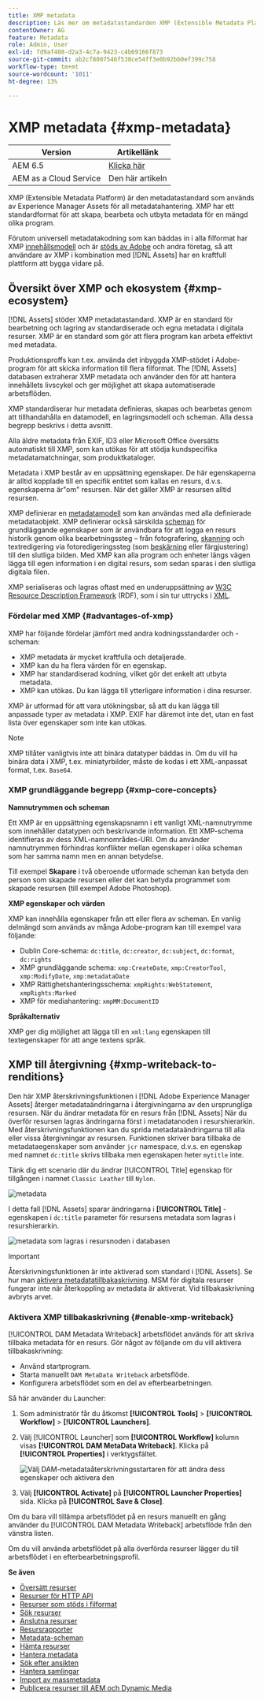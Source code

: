 ```yaml
---
title: XMP metadata
description: Läs mer om metadatastandarden XMP (Extensible Metadata Platform) för metadatahantering. Det används av Experience Manager som ett standardiserat format för att skapa, bearbeta och utbyta metadata.
contentOwner: AG
feature: Metadata
role: Admin, User
exl-id: fd9af408-d2a3-4c7a-9423-c4b69166f873
source-git-commit: ab2cf8007546f538ce54ff3e0b92bb0ef399c758
workflow-type: tm+mt
source-wordcount: '1011'
ht-degree: 13%

---
```


# XMP metadata {#xmp-metadata}

| Version | Artikellänk |
| -------- | ---------------------------- |
| AEM 6.5 | [Klicka här](https://experienceleague.adobe.com/docs/experience-manager-65/assets/administer/xmp-writeback.html) |
| AEM as a Cloud Service | Den här artikeln |

XMP (Extensible Metadata Platform) är den metadatastandard som används av Experience Manager Assets för all metadatahantering. XMP har ett standardformat för att skapa, bearbeta och utbyta metadata för en mängd olika program.

Förutom universell metadatakodning som kan bäddas in i alla filformat har XMP [innehållsmodell](#xmp-core-concepts) och är [stöds av Adobe](#advantages-of-xmp) och andra företag, så att användare av XMP i kombination med [!DNL Assets] har en kraftfull plattform att bygga vidare på.

## Översikt över XMP och ekosystem {#xmp-ecosystem}

[!DNL Assets] stöder XMP metadatastandard. XMP är en standard för bearbetning och lagring av standardiserade och egna metadata i digitala resurser. XMP är en standard som gör att flera program kan arbeta effektivt med metadata.

Produktionsproffs kan t.ex. använda det inbyggda XMP-stödet i Adobe-program för att skicka information till flera filformat. The [!DNL Assets] databasen extraherar XMP metadata och använder den för att hantera innehållets livscykel och ger möjlighet att skapa automatiserade arbetsflöden.

XMP standardiserar hur metadata definieras, skapas och bearbetas genom att tillhandahålla en datamodell, en lagringsmodell och scheman. Alla dessa begrepp beskrivs i detta avsnitt.

Alla äldre metadata från EXIF, ID3 eller Microsoft Office översätts automatiskt till XMP, som kan utökas för att stödja kundspecifika metadatamatchningar, som produktkataloger.

Metadata i XMP består av en uppsättning egenskaper. De här egenskaperna är alltid kopplade till en specifik entitet som kallas en resurs, d.v.s. egenskaperna är&quot;om&quot; resursen. När det gäller XMP är resursen alltid resursen.

XMP definierar en [metadatamodell](https://sv.wikipedia.org/wiki/Metadata) som kan användas med alla definierade metadataobjekt. XMP definierar också särskilda [scheman](https://en.wikipedia.org/wiki/XML_schema) för grundläggande egenskaper som är användbara för att logga en resurs historik genom olika bearbetningssteg – från fotografering, [skanning](https://sv.wikipedia.org/wiki/Bildl%C3%A4sare) och textredigering via fotoredigeringssteg (som [beskärning](https://sv.wikipedia.org/wiki/Bildbesk%C3%A4rning) eller färgjustering) till den slutliga bilden. Med XMP kan alla program och enheter längs vägen lägga till egen information i en digital resurs, som sedan sparas i den slutliga digitala filen.

XMP serialiseras och lagras oftast med en underuppsättning av [W3C](https://sv.wikipedia.org/wiki/World_Wide_Web_Consortium) [Resource Description Framework](https://sv.wikipedia.org/wiki/Resource_Description_Framework) (RDF), som i sin tur uttrycks i [XML](https://sv.wikipedia.org/wiki/XML).

### Fördelar med XMP {#advantages-of-xmp}

XMP har följande fördelar jämfört med andra kodningsstandarder och -scheman:

* XMP metadata är mycket kraftfulla och detaljerade.
* XMP kan du ha flera värden för en egenskap.
* XMP har standardiserad kodning, vilket gör det enkelt att utbyta metadata.
* XMP kan utökas. Du kan lägga till ytterligare information i dina resurser.

XMP är utformad för att vara utökningsbar, så att du kan lägga till anpassade typer av metadata i XMP. EXIF har däremot inte det, utan en fast lista över egenskaper som inte kan utökas.

>[!NOTE]
>
>XMP tillåter vanligtvis inte att binära datatyper bäddas in. Om du vill ha binära data i XMP, t.ex. miniatyrbilder, måste de kodas i ett XML-anpassat format, t.ex. `Base64`.

### XMP grundläggande begrepp {#xmp-core-concepts}

**Namnutrymmen och scheman**

Ett XMP är en uppsättning egenskapsnamn i ett vanligt XML-namnutrymme som innehåller datatypen och beskrivande information. Ett XMP-schema identifieras av dess XML-namnområdes-URI. Om du använder namnutrymmen förhindras konflikter mellan egenskaper i olika scheman som har samma namn men en annan betydelse.

Till exempel **Skapare** i två oberoende utformade scheman kan betyda den person som skapade resursen eller det kan betyda programmet som skapade resursen (till exempel Adobe Photoshop).

**XMP egenskaper och värden**

XMP kan innehålla egenskaper från ett eller flera av scheman. En vanlig delmängd som används av många Adobe-program kan till exempel vara följande:

* Dublin Core-schema: `dc:title`, `dc:creator`, `dc:subject`, `dc:format`, `dc:rights`
* XMP grundläggande schema: `xmp:CreateDate`, `xmp:CreatorTool`, `xmp:ModifyDate`, `xmp:metadataDate`
* XMP Rättighetshanteringsschema: `xmpRights:WebStatement`, `xmpRights:Marked`
* XMP för mediahantering: `xmpMM:DocumentID`

**Språkalternativ**

XMP ger dig möjlighet att lägga till en `xml:lang` egenskapen till textegenskaper för att ange textens språk.

## XMP till återgivning {#xmp-writeback-to-renditions}

Den här XMP återskrivningsfunktionen i [!DNL Adobe Experience Manager Assets] återger metadataändringarna i återgivningarna av den ursprungliga resursen.
När du ändrar metadata för en resurs från [!DNL Assets] När du överför resursen lagras ändringarna först i metadatanoden i resurshierarkin. Med återskrivningsfunktionen kan du sprida metadataändringarna till alla eller vissa återgivningar av resursen. Funktionen skriver bara tillbaka de metadataegenskaper som använder `jcr` namespace, d.v.s. en egenskap med namnet `dc:title` skrivs tillbaka men egenskapen heter `mytitle` inte.

Tänk dig ett scenario där du ändrar [!UICONTROL Title] egenskap för tillgången i namnet `Classic Leather` till `Nylon`.

![metadata](assets/metadata.png)

I detta fall [!DNL Assets] sparar ändringarna i **[!UICONTROL Title]** -egenskapen i `dc:title` parameter för resursens metadata som lagras i resurshierarkin.

![metadata som lagras i resursnoden i databasen](assets/metadata_stored.png)

>[!IMPORTANT]
>
>Återskrivningsfunktionen är inte aktiverad som standard i [!DNL Assets]. Se hur man [aktivera metadatatillbakaskrivning](#enable-xmp-writeback). MSM för digitala resurser fungerar inte när återkoppling av metadata är aktiverat. Vid tillbakaskrivning avbryts arvet.

### Aktivera XMP tillbakaskrivning {#enable-xmp-writeback}

[!UICONTROL DAM Metadata Writeback] arbetsflödet används för att skriva tillbaka metadata för en resurs. Gör något av följande om du vill aktivera tillbakaskrivning:

* Använd startprogram.
* Starta manuellt `DAM MetaData Writeback` arbetsflöde.
* Konfigurera arbetsflödet som en del av efterbearbetningen.

Så här använder du Launcher:

1. Som administratör får du åtkomst **[!UICONTROL Tools]** > **[!UICONTROL Workflow]** > **[!UICONTROL Launchers]**.
1. Välj [!UICONTROL Launcher] som **[!UICONTROL Workflow]** kolumn visas **[!UICONTROL DAM MetaData Writeback]**. Klicka på **[!UICONTROL Properties]** i verktygsfältet.

   ![Välj DAM-metadataåterskrivningsstartaren för att ändra dess egenskaper och aktivera den](assets/launcher-properties-metadata-writeback1.png)

1. Välj **[!UICONTROL Activate]** på **[!UICONTROL Launcher Properties]** sida. Klicka på **[!UICONTROL Save & Close]**.

Om du bara vill tillämpa arbetsflödet på en resurs manuellt en gång använder du [!UICONTROL DAM Metadata Writeback] arbetsflöde från den vänstra listen.

Om du vill använda arbetsflödet på alla överförda resurser lägger du till arbetsflödet i en efterbearbetningsprofil.

<!-- Commenting for now. Need to document how to enable metadata writeback. See CQDOC-17254.

### Enable XMP writeback {#enable-xmp-writeback}

To enable the metadata changes to be propagated to the renditions of the asset when uploading it, modify the **[!UICONTROL Adobe CQ DAM Rendition Maker]** configuration in Configuration Manager.

1. To open Configuration Manager, access `https://[aem_server]:[port]/system/console/configMgr`.
1. Open the **[!UICONTROL Adobe CQ DAM Rendition Maker]** configuration.
1. Select the **[!UICONTROL Propagate XMP]** option, and then save the changes.

### Enable XMP write-back for specific renditions {#enable-xmp-writeback-for-specific-renditions}

To let the XMP write-back feature propagate metadata changes to select renditions, specify these renditions to the [!UICONTROL XMP Writeback Process] workflow step of DAM Metadata WriteBack workflow. By default, this step is configured with the original rendition.

For the XMP write-back feature to propagate metadata to the rendition thumbnails 140.100.png and 319.319.png, perform these steps.

1. Select the Experience Manager logo, and then navigate to **[!UICONTROL Tools]** &gt; **[!UICONTROL Workflow]** &gt; **[!UICONTROL Models]**.
1. From the Models page, open the **[!UICONTROL DAM Metadata Writeback]** workflow model.
1. In the **[!UICONTROL DAM Metadata Writeback]** properties page, open the **[!UICONTROL XMP Writeback Process]** step.
1. In the **[!UICONTROL Step Properties]** dialog box, select the **[!UICONTROL Process]** tab.
1. In the **[!UICONTROL Arguments]** box, add `rendition:cq5dam.thumbnail.140.100.png,rendition:cq5dam.thumbnail.319.319.png`, and then select **[!UICONTROL OK]**.

   ![step_properties](assets/step_properties.png)

1. Save the changes.
1. To regenerate the Pyramid TIFF (PTIFF) renditions for Dynamic Media images with the new attributes, add the **[!UICONTROL Dynamic Media Process Image Assets]** step to the DAM Metadata write-back workflow. PTIFF renditions are only created and stored locally in a Dynamic Media Hybrid implementation.

1. Save the workflow.

The metadata changes are propagated to the renditions renditions thumbnail.140.100.png and thumbnail.319.319.png of the asset, and not the others.
-->

**Se även**

* [Översätt resurser](translate-assets.md)
* [Resurser för HTTP API](mac-api-assets.md)
* [Resurser som stöds i filformat](file-format-support.md)
* [Sök resurser](search-assets.md)
* [Anslutna resurser](use-assets-across-connected-assets-instances.md)
* [Resursrapporter](asset-reports.md)
* [Metadata-scheman](metadata-schemas.md)
* [Hämta resurser](download-assets-from-aem.md)
* [Hantera metadata](manage-metadata.md)
* [Sök efter ansikten](search-facets.md)
* [Hantera samlingar](manage-collections.md)
* [Import av massmetadata](metadata-import-export.md)
* [Publicera resurser till AEM och Dynamic Media](/help/assets/publish-assets-to-aem-and-dm.md)
